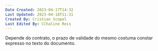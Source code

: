```yaml
---
Date Created: 2023-04-17T14:32
Last Updated: 2023-04-18T11:31
Created By: Cristian Scopel
Last Edited By: CChaline Reis
---
```

Depende do contrato, o prazo de validade do mesmo costuma constar expresso no texto do documento.